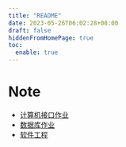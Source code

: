 ```yaml
---
title: "README"
date: 2023-05-26T06:02:28+08:00
draft: false
hiddenFromHomePage: true
toc:
  enable: true
---
```


<!--
 * @Author: lmio 2091319361@qq.com
 * @Date: 2023-05-25 22:02:28
 * @LastEditors: lmio 2091319361@qq.com
 * @Description: 
-->
# Note
- [计算机接口作业](计算机接口/计算机接口作业.md)
- [数据库作业](数据库/数据库作业.md)
- [软件工程](软件工程/期末复习.md)


